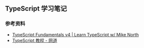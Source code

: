 ## TypeScript 学习笔记

### 参考资料

- [TypeScript Fundamentals v4 | Learn TypeScript w/ Mike North](https://www.typescript-training.com/course/fundamentals-v4)
- [TypeScript 教程 - 网道](https://wangdoc.com/typescript/)
